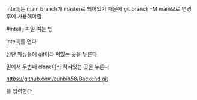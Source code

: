 intellij는 main branch가 master로 되어있기 때문에 git branch -M main으로 변경 후에 사용해야함

#intellij 파일 여는 법

intellij를 연다

상단 메뉴들에 git이라 써있는 곳을 누른다

밑에서 두번째 clone이라 적혀있는 곳을 누른다

https://github.com/eunbin58/Backend.git

를 입력한다

